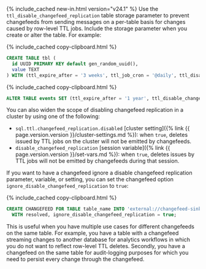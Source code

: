 {% include_cached new-in.html version="v24.1" %} Use the `ttl_disable_changefeed_replication` table storage parameter to prevent changefeeds from sending messages on a per-table basis for changes caused by row-level TTL jobs. Include the storage parameter when you create or alter the table. For example:

{% include_cached copy-clipboard.html %}
~~~ sql
CREATE TABLE tbl (
  id UUID PRIMARY KEY default gen_random_uuid(),
  value TEXT
) WITH (ttl_expire_after = '3 weeks', ttl_job_cron = '@daily', ttl_disable_changefeed_replication = 'true');
~~~

{% include_cached copy-clipboard.html %}
~~~ sql
ALTER TABLE events SET (ttl_expire_after = '1 year', ttl_disable_changefeed_replication = 'true');
~~~

You can also widen the scope of disabling changefeed replication in a cluster by using one of the following:

- `sql.ttl.changefeed_replication.disabled` [cluster setting]({% link {{ page.version.version }}/cluster-settings.md %}): when `true`, deletes issued by TTL jobs on the cluster will not be emitted by changefeeds.
- `disable_changefeed_replication` [session variable]({% link {{ page.version.version }}/set-vars.md %}): when `true`, deletes issues by TTL jobs will not be emitted by changefeeds during that session.

If you want to have a changefeed ignore a disable changefeed replication parameter, variable, or setting, you can set the changefeed option `ignore_disable_changefeed_replication` to `true`:

{% include_cached copy-clipboard.html %}
~~~ sql
CREATE CHANGEFEED FOR TABLE table_name INTO 'external://changefeed-sink'
  WITH resolved, ignore_disable_changefeed_replication = true;
~~~

This is useful when you have multiple use cases for different changefeeds on the same table. For example, you have a table with a changefeed streaming changes to another database for analytics workflows in which you do not want to reflect row-level TTL deletes. Secondly, you have a changefeed on the same table for audit-logging purposes for which you need to persist every change through the changefeed.